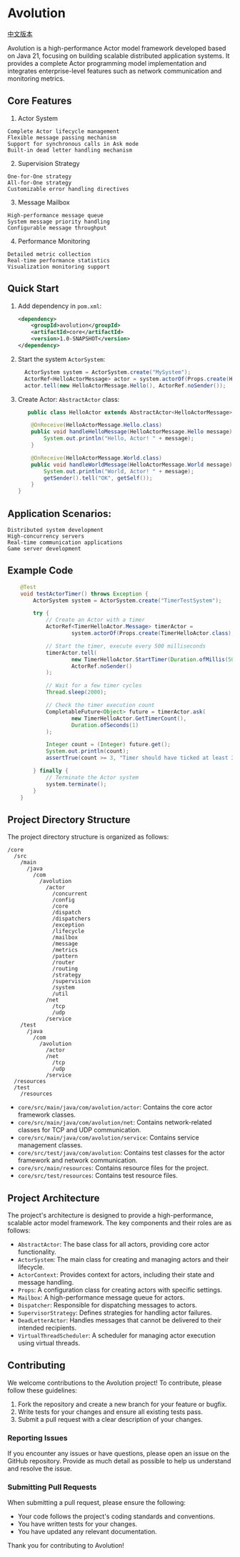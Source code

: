 # Avolution

[中文版本](README.zh-CN.md)

Avolution is a high-performance Actor model framework developed based on Java 21, focusing on building scalable distributed application systems. It provides a complete Actor programming model implementation and integrates enterprise-level features such as network communication and monitoring metrics.

## Core Features

1. Actor System
 ```
 Complete Actor lifecycle management
 Flexible message passing mechanism
 Support for synchronous calls in Ask mode
 Built-in dead letter handling mechanism
 ```
2. Supervision Strategy
 ```
One-for-One strategy
All-for-One strategy
Customizable error handling directives
 ```
3. Message Mailbox
 ```
High-performance message queue
System message priority handling
Configurable message throughput
 ```
4. Performance Monitoring
 ```
Detailed metric collection
Real-time performance statistics
Visualization monitoring support
 ```
## Quick Start

1. Add dependency in `pom.xml`:
   ```xml
   <dependency>
       <groupId>avolution</groupId>
       <artifactId>core</artifactId>
       <version>1.0-SNAPSHOT</version>
   </dependency>
   ```

2. Start the system `ActorSystem`:
   ```java
     ActorSystem system = ActorSystem.create("MySystem");
     ActorRef<HelloActorMessage> actor = system.actorOf(Props.create(HelloActor.class), "hello");
     actor.tell(new HelloActorMessage.Hello(), ActorRef.noSender());
   ```

3. Create Actor: `AbstractActor` class:
   ```java
      public class HelloActor extends AbstractActor<HelloActorMessage> {
   
       @OnReceive(HelloActorMessage.Hello.class)
       public void handleHelloMessage(HelloActorMessage.Hello message) {
           System.out.println("Hello, Actor! " + message);
       }
   
       @OnReceive(HelloActorMessage.World.class) 
       public void handleWorldMessage(HelloActorMessage.World message) {
           System.out.println("World, Actor! " + message);
           getSender().tell("OK", getSelf());
       }
   }
   ```

 ## Application Scenarios:
  ```
  Distributed system development
  High-concurrency servers
  Real-time communication applications
  Game server development
 ```
## Example Code

```java
    @Test
    void testActorTimer() throws Exception {
        ActorSystem system = ActorSystem.create("TimerTestSystem");

        try {
            // Create an Actor with a timer
            ActorRef<TimerHelloActor.Message> timerActor =
                    system.actorOf(Props.create(TimerHelloActor.class), "timer-hello");

            // Start the timer, execute every 500 milliseconds
            timerActor.tell(
                    new TimerHelloActor.StartTimer(Duration.ofMillis(500)),
                    ActorRef.noSender()
            );

            // Wait for a few timer cycles
            Thread.sleep(2000);

            // Check the timer execution count
            CompletableFuture<Object> future = timerActor.ask(
                    new TimerHelloActor.GetTimerCount(),
                    Duration.ofSeconds(1)
            );

            Integer count = (Integer) future.get();
            System.out.println(count);
            assertTrue(count >= 3, "Timer should have ticked at least 3 times");

        } finally {
            // Terminate the Actor system
            system.terminate();
        }
    }

   ```

## Project Directory Structure

The project directory structure is organized as follows:

```
/core
  /src
    /main
      /java
        /com
          /avolution
            /actor
              /concurrent
              /config
              /core
              /dispatch
              /dispatchers
              /exception
              /lifecycle
              /mailbox
              /message
              /metrics
              /pattern
              /router
              /routing
              /strategy
              /supervision
              /system
              /util
            /net
              /tcp
              /udp
            /service
    /test
      /java
        /com
          /avolution
            /actor
            /net
              /tcp
              /udp
            /service
  /resources
  /test
    /resources
```

- `core/src/main/java/com/avolution/actor`: Contains the core actor framework classes.
- `core/src/main/java/com/avolution/net`: Contains network-related classes for TCP and UDP communication.
- `core/src/main/java/com/avolution/service`: Contains service management classes.
- `core/src/test/java/com/avolution`: Contains test classes for the actor framework and network communication.
- `core/src/main/resources`: Contains resource files for the project.
- `core/src/test/resources`: Contains test resource files.

## Project Architecture

The project's architecture is designed to provide a high-performance, scalable actor model framework. The key components and their roles are as follows:

- `AbstractActor`: The base class for all actors, providing core actor functionality.
- `ActorSystem`: The main class for creating and managing actors and their lifecycle.
- `ActorContext`: Provides context for actors, including their state and message handling.
- `Props`: A configuration class for creating actors with specific settings.
- `Mailbox`: A high-performance message queue for actors.
- `Dispatcher`: Responsible for dispatching messages to actors.
- `SupervisorStrategy`: Defines strategies for handling actor failures.
- `DeadLetterActor`: Handles messages that cannot be delivered to their intended recipients.
- `VirtualThreadScheduler`: A scheduler for managing actor execution using virtual threads.

## Contributing

We welcome contributions to the Avolution project! To contribute, please follow these guidelines:

1. Fork the repository and create a new branch for your feature or bugfix.
2. Write tests for your changes and ensure all existing tests pass.
3. Submit a pull request with a clear description of your changes.

### Reporting Issues

If you encounter any issues or have questions, please open an issue on the GitHub repository. Provide as much detail as possible to help us understand and resolve the issue.

### Submitting Pull Requests

When submitting a pull request, please ensure the following:

- Your code follows the project's coding standards and conventions.
- You have written tests for your changes.
- You have updated any relevant documentation.

Thank you for contributing to Avolution!
